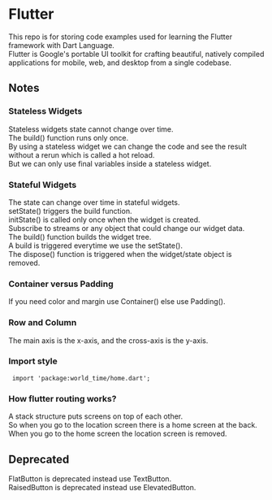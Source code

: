 # Flutter
This repo is for storing code examples used for learning the Flutter framework with Dart Language.  
Flutter is Google's portable UI toolkit for crafting beautiful, natively compiled applications for mobile, web, and desktop from a single codebase.  

## Notes  

### Stateless Widgets
Stateless widgets state cannot change over time.   
The build() function runs only once.   
By using a stateless widget we can change the code and see the result without a rerun which is called a hot reload.   
But we can only use final variables inside a stateless widget.   

### Stateful Widgets
The state can change over time in stateful widgets.  
setState() triggers the build function.  
initState() is called only once when the widget is created.  
Subscribe to streams or any object that could change our widget data.  
The build() function builds the widget tree.  
A build is triggered everytime we use the setState().  
The dispose() function is triggered when the widget/state object is removed.  

### Container versus Padding  
If you need color and margin use Container() else use Padding().  



### Row and Column  
The main axis is the x-axis, and the cross-axis is the y-axis.  

### Import style  
``` import 'package:world_time/home.dart';```

### How flutter routing works?  
A stack structure puts screens on top of each other.  
So when you go to the location screen there is a home screen at the back.  
When you go to the home screen the location screen is removed.  

## Deprecated  
FlatButton is deprecated instead use TextButton.  
RaisedButton is deprecated instead use ElevatedButton.  
